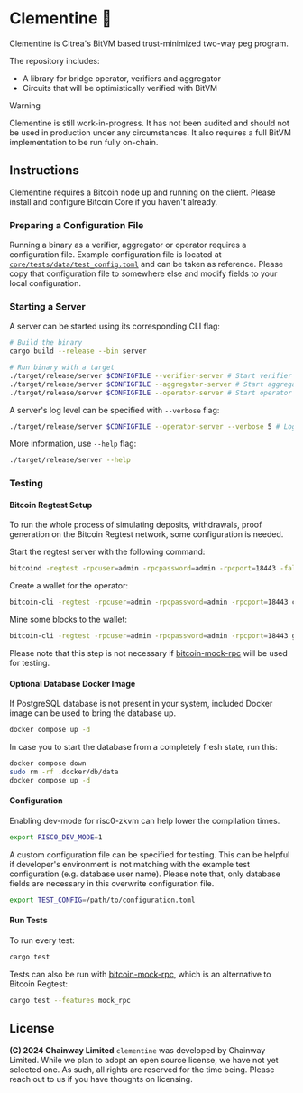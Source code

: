 # Clementine 🍊

Clementine is Citrea's BitVM based trust-minimized two-way peg program.

The repository includes:

- A library for bridge operator, verifiers and aggregator
- Circuits that will be optimistically verified with BitVM

> [!WARNING]
>
> Clementine is still work-in-progress. It has not been audited and should not
> be used in production under any circumstances. It also requires a full BitVM
> implementation to be run fully on-chain.

## Instructions

Clementine requires a Bitcoin node up and running on the client. Please install
and configure Bitcoin Core if you haven't already.

### Preparing a Configuration File

Running a binary as a verifier, aggregator or operator requires a configuration
file. Example configuration file is located at
[`core/tests/data/test_config.toml`](core/tests/data/test_config.toml) and can
be taken as reference. Please copy that configuration file to somewhere else and
modify fields to your local configuration.

### Starting a Server

A server can be started using its corresponding CLI flag:

```sh
# Build the binary
cargo build --release --bin server

# Run binary with a target
./target/release/server $CONFIGFILE --verifier-server # Start verifier server
./target/release/server $CONFIGFILE --aggregator-server # Start aggregator server
./target/release/server $CONFIGFILE --operator-server # Start operator server
```

A server's log level can be specified with `--verbose` flag:

```sh
./target/release/server $CONFIGFILE --operator-server --verbose 5 # Logs everything
```

More information, use `--help` flag:

```sh
./target/release/server --help
```

### Testing

#### Bitcoin Regtest Setup

To run the whole process of simulating deposits, withdrawals, proof generation
on the Bitcoin Regtest network, some configuration is needed.

Start the regtest server with the following command:

```sh
bitcoind -regtest -rpcuser=admin -rpcpassword=admin -rpcport=18443 -fallbackfee=0.00001 -wallet=admin -txindex=1
```

Create a wallet for the operator:

```sh
bitcoin-cli -regtest -rpcuser=admin -rpcpassword=admin -rpcport=18443 createwallet "admin"
```

Mine some blocks to the wallet:

```sh
bitcoin-cli -regtest -rpcuser=admin -rpcpassword=admin -rpcport=18443 generatetoaddress 101 $(bitcoin-cli -regtest -rpcuser=admin -rpcpassword=admin -rpcport=18443 getnewaddress)
```

Please note that this step is not necessary if
[bitcoin-mock-rpc](https://github.com/chainwayxyz/bitcoin-mock-rpc) will be used
for testing.

#### Optional Database Docker Image

If PostgreSQL database is not present in your system, included Docker image can
be used to bring the database up.

```bash
docker compose up -d
```

In case you to start the database from a completely fresh state, run this:

```bash
docker compose down
sudo rm -rf .docker/db/data
docker compose up -d
```

#### Configuration

Enabling dev-mode for risc0-zkvm can help lower the compilation times.

```sh
export RISC0_DEV_MODE=1
```

A custom configuration file can be specified for testing. This can be helpful
if developer's environment is not matching with the example test configuration
(e.g. database user name). Please note that, only database fields are necessary
in this overwrite configuration file.

```sh
export TEST_CONFIG=/path/to/configuration.toml
```

#### Run Tests

To run every test:

```sh
cargo test
```

Tests can also be run with
[bitcoin-mock-rpc](https://github.com/chainwayxyz/bitcoin-mock-rpc), which is an
alternative to Bitcoin Regtest:

```sh
cargo test --features mock_rpc
```

## License

**(C) 2024 Chainway Limited** `clementine` was developed by Chainway Limited.
While we plan to adopt an open source license, we have not yet selected one. As
such, all rights are reserved for the time being. Please reach out to us if you
have thoughts on licensing.
